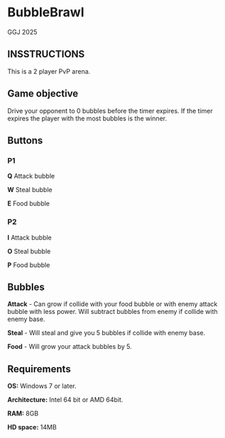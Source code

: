 # BubbleBrawl
GGJ 2025

## INSSTRUCTIONS

This is a 2 player PvP arena.

## Game objective
Drive your opponent to 0 bubbles before the timer expires.
If the timer expires the player with the most bubbles is the winner.

## Buttons

### P1
**Q** Attack bubble

**W** Steal bubble

**E** Food bubble


### P2
**I** Attack bubble

**O** Steal bubble

**P** Food bubble



## Bubbles

**Attack** - Can grow if collide with your food bubble or with enemy attack bubble with less power. Will subtract bubbles from enemy if collide with enemy base.

**Steal** - Will steal and give you 5 bubbles if collide with enemy base.

**Food** - Will grow your attack bubbles by 5. 


## Requirements
**OS:** Windows 7 or later.

**Architecture:** Intel 64 bit or AMD 64bit.

**RAM:** 8GB

**HD space:** 14MB
